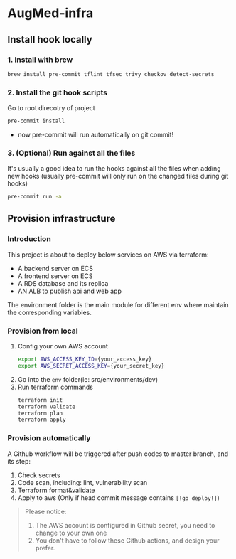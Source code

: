 # AugMed-infra

## Install hook locally

### 1. Install with brew

```bash
brew install pre-commit tflint tfsec trivy checkov detect-secrets
```

### 2. Install the git hook scripts

Go to root direcotry of project

```bash
pre-commit install
```

- now pre-commit will run automatically on git commit!

### 3. (Optional) Run against all the files

It's usually a good idea to run the hooks against all the files when adding new hooks (usually pre-commit will only run on the changed files during git hooks)

```bash
pre-commit run -a
```

## Provision infrastructure
### Introduction
This project is about to deploy below services on AWS via terraform:
* A backend server on ECS
* A frontend server on ECS
* A RDS database and its replica
* AN ALB to publish api and web app

The environment folder is the main module for different env where maintain the corresponding variables.

### Provision from local
1. Config your own AWS account
   ```bash
   export AWS_ACCESS_KEY_ID={your_access_key}
   export AWS_SECRET_ACCESS_KEY={your_secret_key}
   ```
2. Go into the `env` folder(ie: src/environments/dev)
3. Run terraform commands
   ```bash
   terraform init
   terraform validate
   terraform plan
   terraform apply
   ```
### Provision automatically
A Github workflow will be triggered after push codes to master branch, and its step:
1. Check secrets
2. Code scan, including: lint, vulnerability scan
3. Terraform format&validate
4. Apply to aws (Only if head commit message contains `[!go deploy!]`)

> Please notice:
> 1. The AWS account is configured in Github secret, you need to change to your own one
> 2. You don't have to follow these Github actions, and design your prefer.
